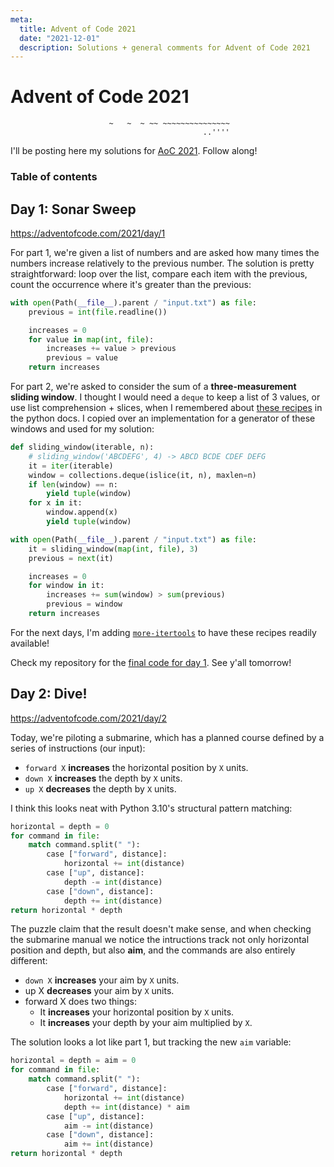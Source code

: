 ```yaml
---
meta:
  title: Advent of Code 2021
  date: "2021-12-01"
  description: Solutions + general comments for Advent of Code 2021
---
```


# Advent of Code 2021

```
                      ~   ~  ~ ~~ ~~~~~~~~~~~~~~~
                                           ..''''
```

I'll be posting here my solutions for [AoC 2021](https://adventofcode). Follow along!

### Table of contents

## Day 1: Sonar Sweep

https://adventofcode.com/2021/day/1

For part 1, we're given a list of numbers and are asked how many times the numbers increase relatively to the previous number. The solution is pretty straightforward: loop over the list, compare each item with the previous, count the occurrence where it's greater than the previous:

```python
with open(Path(__file__).parent / "input.txt") as file:
    previous = int(file.readline())

    increases = 0
    for value in map(int, file):
        increases += value > previous
        previous = value
    return increases
```

For part 2, we're asked to consider the sum of a **three-measurement sliding window**. I thought I would need a `deque` to keep a list of 3 values, or use list comprehension + slices, when I remembered about [these recipes](https://docs.python.org/3/library/itertools.html#itertools-recipes) in the python docs. I copied over an implementation for a generator of these windows and used for my solution:

```python
def sliding_window(iterable, n):
    # sliding_window('ABCDEFG', 4) -> ABCD BCDE CDEF DEFG
    it = iter(iterable)
    window = collections.deque(islice(it, n), maxlen=n)
    if len(window) == n:
        yield tuple(window)
    for x in it:
        window.append(x)
        yield tuple(window)

with open(Path(__file__).parent / "input.txt") as file:
    it = sliding_window(map(int, file), 3)
    previous = next(it)

    increases = 0
    for window in it:
        increases += sum(window) > sum(previous)
        previous = window
    return increases
```

For the next days, I'm adding [`more-itertools`](https://pypi.org/project/more-itertools/) to have these recipes readily available!

Check my repository for the [final code for day 1](https://github.com/rbusquet/advent-of-code/blob/main/2021/01/day1.py). See y'all tomorrow!

## Day 2: Dive!

https://adventofcode.com/2021/day/2

Today, we're piloting a submarine, which has a planned course defined by a series of instructions (our input):

- `forward X` **increases** the horizontal position by `X` units.
- `down X` **increases** the depth by `X` units.
- `up X` **decreases** the depth by `X` units.

I think this looks neat with Python 3.10's structural pattern matching:

```python
horizontal = depth = 0
for command in file:
    match command.split(" "):
        case ["forward", distance]:
            horizontal += int(distance)
        case ["up", distance]:
            depth -= int(distance)
        case ["down", distance]:
            depth += int(distance)
return horizontal * depth
```

The puzzle claim that the result doesn't make sense, and when checking the submarine manual we notice the intructions track not only horizontal position and depth, but also **aim**, and the commands are also entirely different:

- `down X` **increases** your aim by `X` units.
- up X **decreases** your aim by `X` units.
- forward X does two things:
  - It **increases** your horizontal position by `X` units.
  - It **increases** your depth by your aim multiplied by `X`.

The solution looks a lot like part 1, but tracking the new `aim` variable:

```python
horizontal = depth = aim = 0
for command in file:
    match command.split(" "):
        case ["forward", distance]:
            horizontal += int(distance)
            depth += int(distance) * aim
        case ["up", distance]:
            aim -= int(distance)
        case ["down", distance]:
            aim += int(distance)
return horizontal * depth
```
